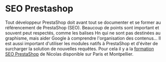 # SEO Prestashop
Tout développeur PrestaShop doit avant tout se documenter et se former au référencement de PrestaShop (SEO). Beaucoup de points sont important et souvent peut respectés, comme les balises Hn qui ne sont pas destinées au graphisme, mais aider Google à comprendre l'organisation des contenus... Il est aussi important d'utiliser les modules natifs à PrestaShop et d'éviter de surcharger la solution de nouvelles requêtes. Pour cela il y a la <a href="https://www.formation-prestashop.xyz/formation-referencement-prestashop/">formation SEO PrestaShop</a> de Nicolas disponible sur Paris et Montpellier.

